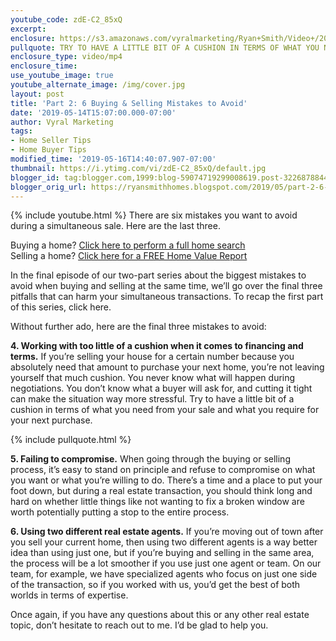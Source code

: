 ```yaml
---
youtube_code: zdE-C2_85xQ
excerpt:
enclosure: https://s3.amazonaws.com/vyralmarketing/Ryan+Smith/Video+/2019/Temple+Real+Estate+Agent-+Part+2-+6+Buying+%26+Selling+Mistakes+to+Avoid.mp4
pullquote: TRY TO HAVE A LITTLE BIT OF A CUSHION IN TERMS OF WHAT YOU NEED FROM YOUR SALE AND WHAT YOU REQUIRE FOR YOUR NEXT PURCHASE.
enclosure_type: video/mp4
enclosure_time:
use_youtube_image: true
youtube_alternate_image: /img/cover.jpg
layout: post
title: 'Part 2: 6 Buying & Selling Mistakes to Avoid'
date: '2019-05-14T15:07:00.000-07:00'
author: Vyral Marketing
tags:
- Home Seller Tips
- Home Buyer Tips
modified_time: '2019-05-16T14:40:07.907-07:00'
thumbnail: https://i.ytimg.com/vi/zdE-C2_85xQ/default.jpg
blogger_id: tag:blogger.com,1999:blog-59074719299008619.post-3226878844197733342
blogger_orig_url: https://ryansmithhomes.blogspot.com/2019/05/part-2-6-buying-selling-mistakes-to.html
---
```

{% include youtube.html %}
There are six mistakes you want to avoid during a simultaneous sale. Here are the last three.

<div class="post-cta">
Buying a home? <a href="https://www.ryansmithhomes.com/buy" target="_blank">Click here to perform a full home search</a><br>
Selling a home? <a href="https://www.ryansmithhomes.com/sell" target="_blank">Click here for a FREE Home Value Report</a>
</div>

In the final episode of our two-part series about the biggest mistakes to avoid when buying and selling at the same time, we’ll go over the final three pitfalls that can harm your simultaneous transactions. To recap the first part of this series, click here.

Without further ado, here are the final three mistakes to avoid:

**4. Working with too little of a cushion when it comes to financing and terms.** If you’re selling your house for a certain number because you absolutely need that amount to purchase your next home, you’re not leaving yourself that much cushion. You never know what will happen during negotiations. You don’t know what a buyer will ask for, and cutting it tight can make the situation way more stressful. Try to have a little bit of a cushion in terms of what you need from your sale and what you require for your next purchase.

{% include pullquote.html %}


**5. Failing to compromise.** When going through the buying or selling process, it’s easy to stand on principle and refuse to compromise on what you want or what you’re willing to do. There’s a time and a place to put your foot down, but during a real estate transaction, you should think long and hard on whether little things like not wanting to fix a broken window are worth potentially putting a stop to the entire process.

**6. Using two different real estate agents.** If you’re moving out of town after you sell your current home, then using two different agents is a way better idea than using just one, but if you’re buying and selling in the same area, the process will be a lot smoother if you use just one agent or team. On our team, for example, we have specialized agents who focus on just one side of the transaction, so if you worked with us, you’d get the best of both worlds in terms of expertise.

Once again, if you have any questions about this or any other real estate topic, don’t hesitate to reach out to me. I’d be glad to help you.
